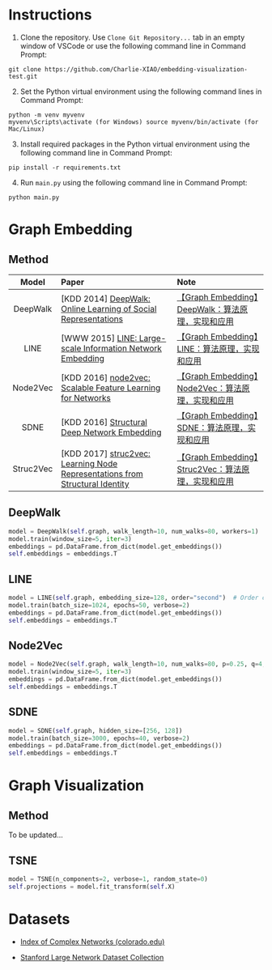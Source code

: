 # Instructions

1. Clone the repository. Use `Clone Git Repository...` tab in an empty window of VSCode or use the following command line in Command Prompt:

```
git clone https://github.com/Charlie-XIAO/embedding-visualization-test.git
```

2. Set the Python virtual environment using the following command lines in Command Prompt:

```
python -m venv myvenv
myvenv\Scripts\activate (for Windows) source myvenv/bin/activate (for Mac/Linux)
```

3. Install required packages in the Python virtual environment using the following command line in Command Prompt:

```
pip install -r requirements.txt
```

4. Run `main.py` using the following command line in Command Prompt:

```
python main.py
```

# Graph Embedding

## Method

|   Model   | Paper                                                                                                                      | Note                                                                                        |
| :-------: | :------------------------------------------------------------------------------------------------------------------------- | :------------------------------------------------------------------------------------------ |
| DeepWalk  | [KDD 2014] [DeepWalk: Online Learning of Social Representations](http://www.perozzi.net/publications/14_kdd_deepwalk.pdf)   | [【Graph Embedding】DeepWalk：算法原理，实现和应用](https://zhuanlan.zhihu.com/p/56380812)  |
|   LINE    | [WWW 2015] [LINE: Large-scale Information Network Embedding](https://arxiv.org/pdf/1503.03578.pdf)                          | [【Graph Embedding】LINE：算法原理，实现和应用](https://zhuanlan.zhihu.com/p/56478167)      |
| Node2Vec  | [KDD 2016] [node2vec: Scalable Feature Learning for Networks](https://www.kdd.org/kdd2016/papers/files/rfp0218-groverA.pdf) | [【Graph Embedding】Node2Vec：算法原理，实现和应用](https://zhuanlan.zhihu.com/p/56542707)  |
|   SDNE    | [KDD 2016] [Structural Deep Network Embedding](https://www.kdd.org/kdd2016/papers/files/rfp0191-wangAemb.pdf)               | [【Graph Embedding】SDNE：算法原理，实现和应用](https://zhuanlan.zhihu.com/p/56637181)      |
| Struc2Vec | [KDD 2017] [struc2vec: Learning Node Representations from Structural Identity](https://arxiv.org/pdf/1704.03165.pdf)        | [【Graph Embedding】Struc2Vec：算法原理，实现和应用](https://zhuanlan.zhihu.com/p/56733145) |

## DeepWalk

```python
model = DeepWalk(self.graph, walk_length=10, num_walks=80, workers=1)
model.train(window_size=5, iter=3)
embeddings = pd.DataFrame.from_dict(model.get_embeddings())
self.embeddings = embeddings.T
```

## LINE

```python
model = LINE(self.graph, embedding_size=128, order="second")  # Order can be "first", "second", or "all"
model.train(batch_size=1024, epochs=50, verbose=2)
embeddings = pd.DataFrame.from_dict(model.get_embeddings())
self.embeddings = embeddings.T
```

## Node2Vec

```python
model = Node2Vec(self.graph, walk_length=10, num_walks=80, p=0.25, q=4, workers=1)
model.train(window_size=5, iter=3)
embeddings = pd.DataFrame.from_dict(model.get_embeddings())
self.embeddings = embeddings.T
```

## SDNE

```python
model = SDNE(self.graph, hidden_size=[256, 128])
model.train(batch_size=3000, epochs=40, verbose=2)
embeddings = pd.DataFrame.from_dict(model.get_embeddings())
self.embeddings = embeddings.T
```

# Graph Visualization

## Method

To be updated...

## TSNE

```python
model = TSNE(n_components=2, verbose=1, random_state=0)
self.projections = model.fit_transform(self.X)
```


# Datasets
- [Index of Complex Networks (colorado.edu)](https://icon.colorado.edu/#!/networks)
  
- [Stanford Large Network Dataset Collection](https://snap.stanford.edu/data/)